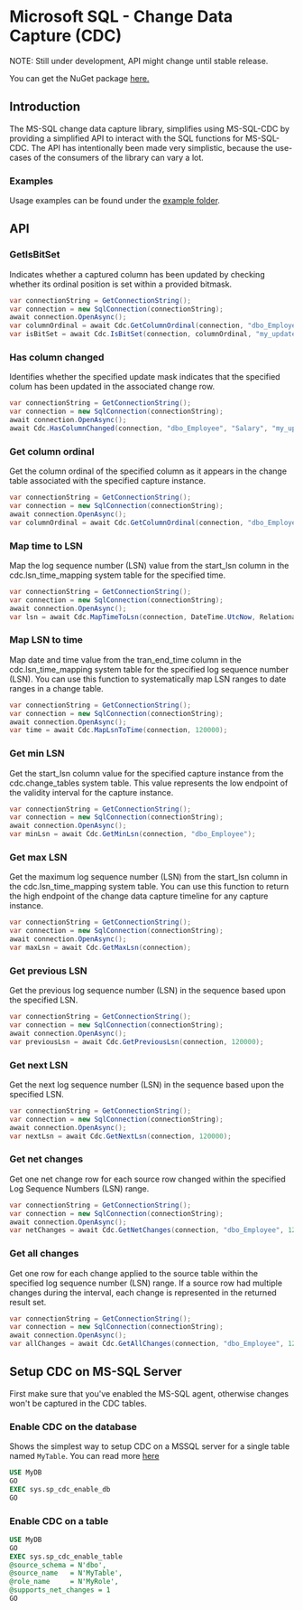# Microsoft SQL - Change Data Capture (CDC)

NOTE: Still under development, API might change until stable release.

You can get the NuGet package [here.](https://www.nuget.org/packages/MsSqlCdc)

## Introduction

The MS-SQL change data capture library, simplifies using MS-SQL-CDC by providing a simplified API to interact with the SQL functions for MS-SQL-CDC. The API has intentionally been made very simplistic, because the use-cases of the consumers of the library can vary a lot.

### Examples

Usage examples can be found under the [example folder](https://github.com/DAXGRID/mssql-cdc/tree/master/examples).

## API

### GetIsBitSet

Indicates whether a captured column has been updated by checking whether its ordinal position is set within a provided bitmask.

```c#
var connectionString = GetConnectionString();
var connection = new SqlConnection(connectionString);
await connection.OpenAsync();
var columnOrdinal = await Cdc.GetColumnOrdinal(connection, "dbo_Employee", "Salary");
var isBitSet = await Cdc.IsBitSet(connection, columnOrdinal, "my_update_mask");
```

### Has column changed

Identifies whether the specified update mask indicates that the specified colum has been updated in the associated change row.

```c#
var connectionString = GetConnectionString();
var connection = new SqlConnection(connectionString);
await connection.OpenAsync();
await Cdc.HasColumnChanged(connection, "dbo_Employee", "Salary", "my_update_mask");
```

### Get column ordinal

Get the column ordinal of the specified column as it appears in the change table associated with the specified capture instance.

```c#
var connectionString = GetConnectionString();
var connection = new SqlConnection(connectionString);
await connection.OpenAsync();
var columnOrdinal = await Cdc.GetColumnOrdinal(connection, "dbo_Employee", "Salary");
```

### Map time to LSN

Map the log sequence number (LSN) value from the start_lsn column in the cdc.lsn_time_mapping system table for the specified time.

```c#
var connectionString = GetConnectionString();
var connection = new SqlConnection(connectionString);
await connection.OpenAsync();
var lsn = await Cdc.MapTimeToLsn(connection, DateTime.UtcNow, RelationalOperator.LargestLessThan);
```

### Map LSN to time

Map date and time value from the tran_end_time column in the cdc.lsn_time_mapping system table for the specified log sequence number (LSN). You can use this function to systematically map LSN ranges to date ranges in a change table.

```c#
var connectionString = GetConnectionString();
var connection = new SqlConnection(connectionString);
await connection.OpenAsync();
var time = await Cdc.MapLsnToTime(connection, 120000);
```

### Get min LSN

Get the start_lsn column value for the specified capture instance from the cdc.change_tables system table. This value represents the low endpoint of the validity interval for the capture instance.

```c#
var connectionString = GetConnectionString();
var connection = new SqlConnection(connectionString);
await connection.OpenAsync();
var minLsn = await Cdc.GetMinLsn(connection, "dbo_Employee");
```

### Get max LSN

Get the maximum log sequence number (LSN) from the start_lsn column in the cdc.lsn_time_mapping system table. You can use this function to return the high endpoint of the change data capture timeline for any capture instance.

```c#
var connectionString = GetConnectionString();
var connection = new SqlConnection(connectionString);
await connection.OpenAsync();
var maxLsn = await Cdc.GetMaxLsn(connection);
```

### Get previous LSN

Get the previous log sequence number (LSN) in the sequence based upon the specified LSN.

```c#
var connectionString = GetConnectionString();
var connection = new SqlConnection(connectionString);
await connection.OpenAsync();
var previousLsn = await Cdc.GetPreviousLsn(connection, 120000);
```

### Get next LSN

Get the next log sequence number (LSN) in the sequence based upon the specified LSN.

```c#
var connectionString = GetConnectionString();
var connection = new SqlConnection(connectionString);
await connection.OpenAsync();
var nextLsn = await Cdc.GetNextLsn(connection, 120000);
```

### Get net changes

Get one net change row for each source row changed within the specified Log Sequence Numbers (LSN) range.

```c#
var connectionString = GetConnectionString();
var connection = new SqlConnection(connectionString);
await connection.OpenAsync();
var netChanges = await Cdc.GetNetChanges(connection, "dbo_Employee", 120000, 120020);
```

### Get all changes

Get one row for each change applied to the source table within the specified log sequence number (LSN) range. If a source row had multiple changes during the interval, each change is represented in the returned result set.

```c#
var connectionString = GetConnectionString();
var connection = new SqlConnection(connectionString);
await connection.OpenAsync();
var allChanges = await Cdc.GetAllChanges(connection, "dbo_Employee", 120000, 120020);
```

## Setup CDC on MS-SQL Server

First make sure that you've enabled the MS-SQL agent, otherwise changes won't be captured in the CDC tables.

### Enable CDC on the database

Shows the simplest way to setup CDC on a MSSQL server for a single table named `MyTable`. You can read more [here](https://docs.microsoft.com/en-us/sql/relational-databases/track-changes/enable-and-disable-change-data-capture-sql-server?view=sql-server-ver15)

```sql
USE MyDB
GO
EXEC sys.sp_cdc_enable_db
GO
```


### Enable CDC on a table

```sql
USE MyDB
GO
EXEC sys.sp_cdc_enable_table
@source_schema = N'dbo',
@source_name   = N'MyTable',
@role_name     = N'MyRole',
@supports_net_changes = 1
GO
```
